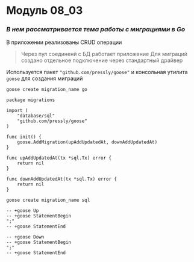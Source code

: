 # Модуль 08_03

### _В нем рассматривается тема работы с миграциями в Go_
В приложении реализованы CRUD операции

> Через пул соединенй с БД работает приложение
> Для миграций создано отдельное подключение через стандартный драйвер

Используется пакет ```"github.com/pressly/goose"``` и консольная утилита ``goose`` для создания миграций

```goose create migration_name go```
```
package migrations

import (
	"database/sql"
	"github.com/pressly/goose"
)

func init() {
	goose.AddMigration(upAddUpdatedAt, downAddUpdatedAt)
}

func upAddUpdatedAt(tx *sql.Tx) error {
	return nil
}

func downAddUpdatedAt(tx *sql.Tx) error {
	return nil
}
```

```goose create migration_name sql```
```
-- +goose Up
-- +goose StatementBegin
";"
-- +goose StatementEnd

-- +goose Down
-- +goose StatementBegin
";"
-- +goose StatementEnd
```